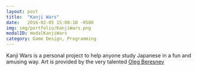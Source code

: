 ```yaml
---
layout: post
title:  "Kanji Wars"
date:   2016-02-05 15:08:10 -0500
img: img/portfolio/KanjiWars.png
modalID: modalKanjiWars
category: Game Design, Programming
---
```


Kanji Wars is a personal project to help anyone study Japanese in a fun and amusing way. Art is provided by the very talented [Oleg Beresnev][oleg-link]

[oleg-link]: http://beresnev.design/